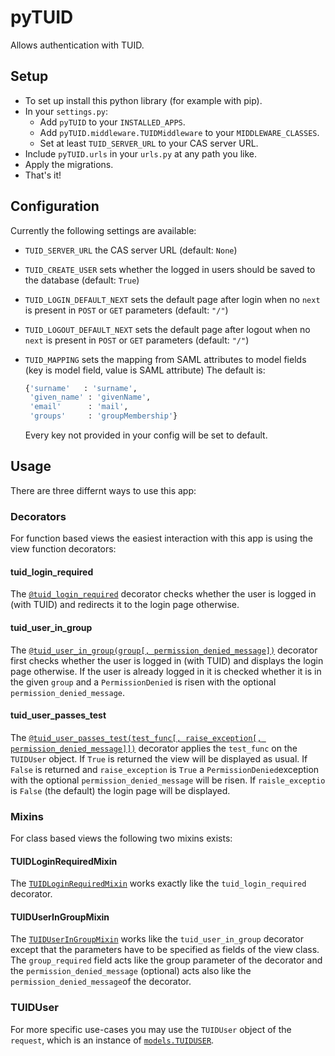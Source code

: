 # pyTUID
Allows authentication with TUID.

## Setup
* To set up install this python library (for example with pip).
* In your `settings.py`:
  * Add `pyTUID` to your `INSTALLED_APPS`.
  * Add `pyTUID.middleware.TUIDMiddleware` to your `MIDDLEWARE_CLASSES`.
  * Set at least `TUID_SERVER_URL` to your CAS server URL.
* Include `pyTUID.urls` in your `urls.py` at any path you like.
* Apply the migrations.
* That's it!

## Configuration
Currently the following settings are available:
* `TUID_SERVER_URL` the CAS server URL (default: `None`)
* `TUID_CREATE_USER` sets whether the logged in users should be saved to the database (default: `True`)
* `TUID_LOGIN_DEFAULT_NEXT` sets the default page after login when no `next` is present in `POST` or `GET` parameters (default: `"/"`)
* `TUID_LOGOUT_DEFAULT_NEXT` sets the default page after logout when no `next` is present in `POST` or `GET` parameters (default: `"/"`)
* `TUID_MAPPING` sets the mapping from SAML attributes to model fields (key is model field, value is SAML attribute) 
  The default is:

  ```python
  {'surname'   : 'surname',
   'given_name' : 'givenName',
   'email'      : 'mail',
   'groups'     : 'groupMembership'}
  ```
  Every key not provided in your config will be set to default.
  
## Usage
There are three differnt ways to use this app:

### Decorators
For function based views the easiest interaction with this app is using the view function decorators:

#### tuid_login_required
The [`@tuid_login_required`](https://github.com/d120/pyTUID/blob/240d5c6/pyTUID/decorators.py#L35) decorator checks whether the user is logged in (with TUID) and redirects it to the login page otherwise.

#### tuid_user_in_group
The [`@tuid_user_in_group(group[, permission_denied_message])`](https://github.com/d120/pyTUID/blob/240d5c6/pyTUID/decorators.py#L49) decorator first checks whether the user is logged in (with TUID) and displays the login page otherwise. If the user is already logged in it is checked whether it is in the given `group` and a `PermissionDenied` is risen with the optional `permission_denied_message`.

#### tuid_user_passes_test
The [`@tuid_user_passes_test(test_func[, raise_exception[, permission_denied_message]])`](https://github.com/d120/pyTUID/blob/240d5c6/pyTUID/decorators.py#L10) decorator applies the `test_func` on the `TUIDUser` object. If `True` is returned the view will be displayed as usual. If `False` is returned and `raise_exception` is `True` a `PermissionDenied`exception with the optional `permission_denied_message` will be risen. If `raisle_exceptio` is `False` (the default) the login page will be displayed.

### Mixins
For class based views the following two mixins exists:

#### TUIDLoginRequiredMixin
The [`TUIDLoginRequiredMixin`](https://github.com/d120/pyTUID/blob/240d5c6/pyTUID/mixins.py#L6) works exactly like the `tuid_login_required` decorator.

#### TUIDUserInGroupMixin
The [`TUIDUserInGroupMixin`](https://github.com/d120/pyTUID/blob/240d5c6/pyTUID/mixins.py#L20) works like the `tuid_user_in_group` decorator except that the parameters have to be specified as fields of the view class. The `group_required` field acts like the group parameter of the decorator and the `permission_denied_message` (optional) acts also like the `permission_denied_message`of the decorator.

### TUIDUser
For more specific use-cases you may use the `TUIDUser` object of the `request`, which is an instance of [`models.TUIDUSER`](https://github.com/d120/pyTUID/blob/240d5c6/pyTUID/models.py#L4).
